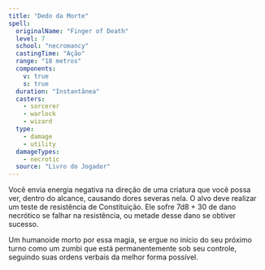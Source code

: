 ```yaml
---
title: "Dedo da Morte"
spell:
  originalName: "Finger of Death"
  level: 7
  school: "necromancy"
  castingTime: "Ação"
  range: "18 metros"
  components:
    v: true
    s: true
  duration: "Instantânea"
  casters:
    - sorcerer
    - warlock
    - wizard
  type:
    - damage
    - utility
  damageTypes:
    - necrotic
  source: "Livro do Jogador"
---
```


Você envia energia negativa na direção de uma criatura que você possa ver, dentro do alcance, causando dores severas nela. O alvo deve realizar um teste de resistência de Constituição. Ele sofre 7d8 + 30 de dano necrótico se falhar na resistência, ou metade desse dano se obtiver sucesso.

Um humanoide morto por essa magia, se ergue no início do seu próximo turno como um zumbi que está permanentemente sob seu controle, seguindo suas ordens verbais da melhor forma possível.
